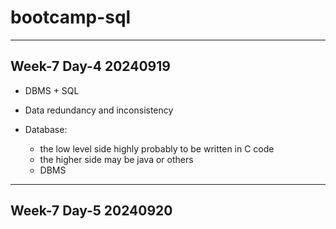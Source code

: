 # bootcamp-sql

***
## Week-7 Day-4 20240919
- DBMS + SQL

- Data redundancy and inconsistency
- Database:
  - the low level side highly probably to be written in C code
  - the higher side may be java or others
  - DBMS

***
## Week-7 Day-5 20240920